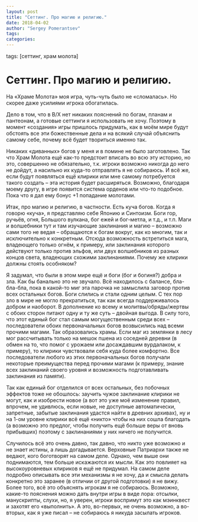 ```yaml
---
layout: post
title: "Сеттинг. Про магию и религию."
date: 2018-04-02
author: "Sergey Pomerantsev"
tags:
categories:
---
```

tags: [сеттинг, храм молота]

# Сеттинг. Про магию и религию.

На «Храме Молота» моя игра, чуть-чуть было не «сломалась». Но скорее даже усилиями игрока обогатилась.

Дело в том, что в B/X нет никаких пояснений по богам, планам и пантеонам, а готовые сеттинги я использовать не хочу. Поэтому в момент «создания» игры пришлось придумать, как в моём мире будут обстоять все эти божественные дела и на всякий случай объяснить самому себе, почему всё будет твориться именно так.

Никаких «диванных» богов у меня и в помине не было заготовлено. Так что Храм Молота ещё как-то предстоит вписать во всю эту историю, но это, совершенно не обязательно, т.к. игроки возможно никогда до него не дойдут, а насильно их куда-то отправлять я не собираюсь. И всё же, если будут появляться ещё клирики или мне самому потребуется такого создать – эта история будет расширяться. Возможно, благодаря моему другу, в игре появится система орденов или что-то подобное. Пока что я дал ему бонус +1 попадание молотами.

Итак, про магию и религию, в частности. Есть куча богов. Когда я говорю «куча», я представляю себе Японию и Синтоизм. Боги гор, ручьёв, огня, Большого вулкана, бог ежей и бог-метла, и т.д., и т.п. Маги и волшебники тут и там изучающие заклинания и магию – возможно сами того не ведая – обращаются к богам вокруг, как ко многим, так и исключительно к конкретным. Отсюда возможность встретиться мага, владеющего только огнём, к примеру, или заклинания которого действуют только против эльфов, или двух волшебников из разных концов света, владеющих схожими заклинаниями. Почему же клирики должны стоять особняком?

Я задумал, что были в этом мире ещё и боги (бог и богиня?) добра и зла. Как бы банально это не звучало. Всё находилось с балансе, бла-бла-бла, пока в какой-то миг эта парочка не замыслила заговор против всех остальных богов. Боги слились и стали одним целым. С тех пор зло в мире не могло прекратиться, так как всегда поддерживалось добром и наоборот. В дополнение ко всему и молитвы/обряды/жертвы с обоих сторон питают одну и ту же суть – двойная выгода. В силу того, что этот единый бог стал самым могущественным среди всех – последователи обоих первоначальных богов возвысились над всеми прочими магами. Так образовались храмы. Если маг из землянки в лесу мог рассчитывать только на мешок пшена из соседней деревни (в обмен на то, что помог с урожаем или досаждавшим вурдалаком, к примеру), то клирики чувствовали себя куда более комфортно. Все последователи любого из этих первоначальных богов получали некоторые преимущества перед прочими магами (к примеру, знание всех заклинаний своего уровня и возможность подготавливать заклинания из памяти).

Так как единый бог отделился от всех остальных, без побочных эффектов тоже не обошлось: заучить чужое заклинание клирики не могут, как и изобрести новое (а вот это уже моё изменение правил, впрочем, не удивлюсь, если новые, не доступные автоматически, запретные, забытые заклинания удастся найти в древних архивах), ну и на 1-ом уровне клирики всё ещё «никто» чтобы на них сошла благодать (а возможно это предлог, чтобы получить ещё больше веры от вновь прибывших) поэтому с заклинаниями у них ничего не получится.

Случилось всё это очень давно, так давно, что никто уже возможно и не знает истины, а лишь догадывается. Верховные Патриархи также не ведают, кого боготворят на самом деле. Однако, чем выше они поднимаются, тем больше искажаются их мысли. Как это повлияет на высокоуровневых клириков я ещё не придумал. На самом деле подробно описывать все эти механизмы я не хочу, да и смысла делать конкретно это заранее (в отличии от другой подготовки) я не вижу. Более того, всё это объяснять игрокам я не собираюсь. Возможно, какие-то пояснения можно дать внутри игры в виде лора: отсылки, манускрипты, слухи, но, я уверен, игроки воспримут это как мэинквест и захотят его «выполнить». А это, во-первых, не очень возможно, а во-вторых, как я уже писал – не собираюсь я никуда засылать игроков.
